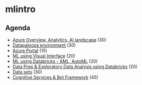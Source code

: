 # mlintro
## Agenda

* [Azure Overview, Analytics, AI landscape](./01-AzOverview.md) (30)
* [Datapalooza environment](./02-DatapaloozaEnvironment.md) (30)
* [Azure Portal](./03-AzurePortal.md) (15)
* [ML using Visual Interface](./04-MLVisualInterface.md) (20)
* [ML using Databricks - AML, AutoML](./05-MLDatabricks.md) (20)
* [Data Prep & Exploratory Data Analysis using Databricks](./06-DataPrepDatabricks.md) (20)
* [Data sets](./07-DataSets.md) (30)
* [Cognitive Services & Bot Framework](./08-CognitivesServices.md) (45)

